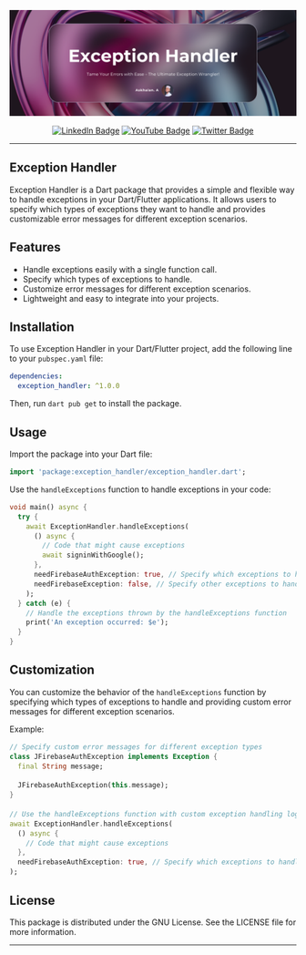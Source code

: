 <p align="center">
<a style="text-decoration: none" href="https://yourwebsite.com">
  <img src="https://github.com/Askhalan/exception_helper/blob/main/ExceptionHandler.png" alt="Exception Handler">
</p>

<div align="center">
  
[![LinkedIn Badge](https://img.shields.io/badge/-LinkedIn-0077B5?style=for-the-badge&logo=linkedin&logoColor=white)](https://www.linkedin.com/in/askhalan)
[![YouTube Badge](https://img.shields.io/badge/-YouTube-EA3223?style=for-the-badge&logo=youtube&logoColor=white)]([https://www.youtube.com/waterydesert](https://youtube.com/@jinntechive?si=z5smWbVs4sDfLonj))
[![Twitter Badge](https://img.shields.io/badge/-Twitter-198CD8?style=for-the-badge&logo=twitter&logoColor=white)](https://x.com/Askhalan)
</div>

<hr>

## Exception Handler

Exception Handler is a Dart package that provides a simple and flexible way to handle exceptions in your Dart/Flutter applications. It allows users to specify which types of exceptions they want to handle and provides customizable error messages for different exception scenarios.

## Features

- Handle exceptions easily with a single function call.
- Specify which types of exceptions to handle.
- Customize error messages for different exception scenarios.
- Lightweight and easy to integrate into your projects.

## Installation

To use Exception Handler in your Dart/Flutter project, add the following line to your `pubspec.yaml` file:

```yaml
dependencies:
  exception_handler: ^1.0.0
```

Then, run `dart pub get` to install the package.

## Usage

Import the package into your Dart file:

```dart
import 'package:exception_handler/exception_handler.dart';
```

Use the `handleExceptions` function to handle exceptions in your code:

```dart
void main() async {
  try {
    await ExceptionHandler.handleExceptions(
      () async {
        // Code that might cause exceptions
        await signinWithGoogle();
      },
      needFirebaseAuthException: true, // Specify which exceptions to handle
      needFirebaseException: false, // Specify other exceptions to handle
    );
  } catch (e) {
    // Handle the exceptions thrown by the handleExceptions function
    print('An exception occurred: $e');
  }
}
```

## Customization

You can customize the behavior of the `handleExceptions` function by specifying which types of exceptions to handle and providing custom error messages for different exception scenarios.

Example:

```dart
// Specify custom error messages for different exception types
class JFirebaseAuthException implements Exception {
  final String message;

  JFirebaseAuthException(this.message);
}

// Use the handleExceptions function with custom exception handling logic
await ExceptionHandler.handleExceptions(
  () async {
    // Code that might cause exceptions
  },
  needFirebaseAuthException: true, // Specify which exceptions to handle
);
```



## License

This package is distributed under the GNU License. See the LICENSE file for more information.

---


